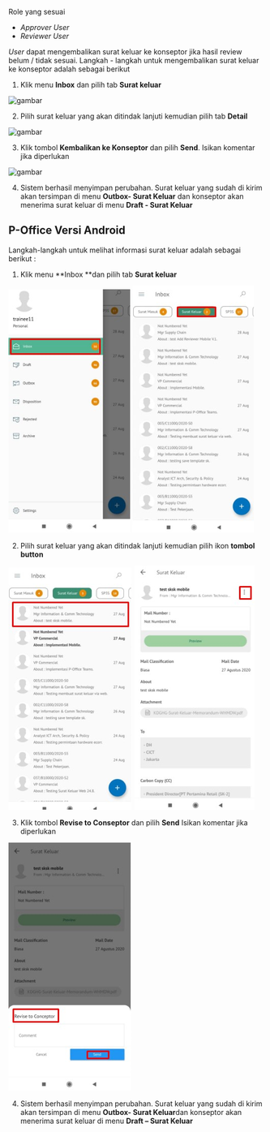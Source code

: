 Role yang sesuai

- *Approver User*
- *Reviewer User*

*User* dapat mengembalikan surat keluar ke konseptor jika hasil review belum / tidak sesuai. Langkah - langkah untuk mengembalikan surat keluar ke konseptor adalah sebagai berikut

1. Klik menu **Inbox** dan pilih tab **Surat keluar**

![gambar](SC_Surat_Keluar/SK41.png)

2. Pilih surat keluar yang akan ditindak lanjuti kemudian pilih tab **Detail**

![gambar](SC_Surat_Keluar/SK42.png)

3. Klik tombol **Kembalikan ke Konseptor** dan pilih **Send**. Isikan komentar jika diperlukan

![gambar](SC_Surat_Keluar/SK43.png)

4. Sistem berhasil menyimpan perubahan. Surat keluar yang sudah di kirim akan tersimpan di menu **Outbox- Surat Keluar** dan konseptor akan menerima surat keluar di menu **Draft - Surat Keluar**








## **P-Office Versi Android**

Langkah-langkah untuk melihat informasi surat keluar adalah sebagai berikut :

1. Klik menu **Inbox **dan pilih tab **Surat keluar**

![gambar](SuratKeluar/SK_Android/KonsepSK\A01.jpg) ![gambar](SuratKeluar/SK_Android/KonsepSK\A02.jpg)

2. Pilih surat keluar yang akan ditindak lanjuti kemudian pilih ikon **tombol button**

![gambar](SuratKeluar/SK_Android/KonsepSK\A03.jpg) ![gambar](SuratKeluar/SK_Android/KonsepSK\A04.jpg)

3. Klik tombol **Revise to Conseptor** dan pilih **Send** Isikan komentar jika diperlukan

![gambar](SuratKeluar/SK_Android/KonsepSK\A05.jpg)

4. Sistem berhasil menyimpan perubahan. Surat keluar yang sudah di kirim akan tersimpan di menu **Outbox- Surat Keluar**dan konseptor akan menerima surat keluar di menu **Draft – Surat Keluar**